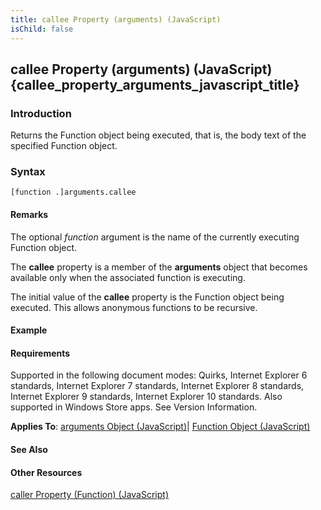 ```yaml
---
title: callee Property (arguments) (JavaScript)
isChild: false
---
```


## callee Property (arguments) (JavaScript) {callee_property_arguments_javascript_title}

### Introduction 

 Returns the Function object being executed, that is, the body text of the specified Function object.

### Syntax 

```
[function .]arguments.callee
```

#### Remarks 

<div id="languageReferenceRemarksSection" class="section" name="collapseableSection" style="">
  <p xmlns:util="util">
    The optional <i>function</i> argument is the name of the currently executing <span sdata="langKeyword" value="Function"><span class="keyword">Function</span></span> object.
  </p>
  <p xmlns:util="util">
    The <b>callee</b> property is a member of the <b>arguments</b> object that becomes available only when the associated function is executing.
  </p>
  <p xmlns:util="util">
    The initial value of the <b>callee</b> property is the <span sdata="langKeyword" value="Function"><span class="keyword">Function</span></span> object being executed. This allows anonymous
    functions to be recursive.
  </p>
</div>

#### Example 

#### Requirements 

<div id="requirementsTitleSection" class="section" name="collapseableSection" style="">
  <p xmlns:util="util"></p>
  <p>
    Supported in the following document modes: Quirks, Internet Explorer 6 standards, Internet Explorer 7 standards, Internet Explorer 8 standards, Internet Explorer 9 standards, Internet Explorer 10
    standards. Also supported in Windows Store apps. See Version Information.
  </p>
  <p xmlns:util="util">
    <b>Applies To</b>: <span sdata="link"><a href="5eb79ca9-bbb8-4a42-aaf5-16a93ecb425f.htm">arguments Object (JavaScript)</a></span>| <span sdata="link"><a href=
    "d3834767-203c-475e-848c-95c423ba15b6.htm">Function Object (JavaScript)</a></span>
  </p>
</div>

#### See Also 

<div id="seeAlsoSection" class="section" name="collapseableSection" style="">
  <h4 class="subHeading">
    Other Resources
  </h4>
  <div class="seeAlsoStyle">
    <span sdata="link" xmlns:util="util"><a href="ae210853-7160-4102-9cfd-ab489f180ce1.htm">caller Property (Function) (JavaScript)</a></span>
  </div>
</div>

